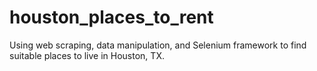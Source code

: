 # houston_places_to_rent
Using web scraping, data manipulation, and Selenium framework to find suitable places to live in Houston, TX.
